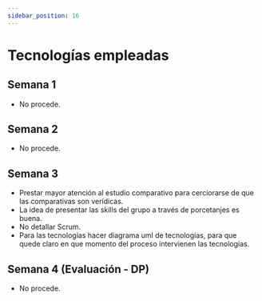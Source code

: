 ```yaml
---
sidebar_position: 16
---
```


# Tecnologías empleadas

## Semana 1

- No procede.

## Semana 2

- No procede.

## Semana 3

- Prestar mayor atención al estudio comparativo para cerciorarse de que las comparativas son verídicas.
- La idea de presentar las skills del grupo a través de porcetanjes es buena.
- No detallar Scrum.
- Para las tecnologías hacer diagrama uml de tecnologías, para que quede claro en que momento del proceso intervienen las tecnologías.

## Semana 4 (Evaluación - DP)

- No procede.